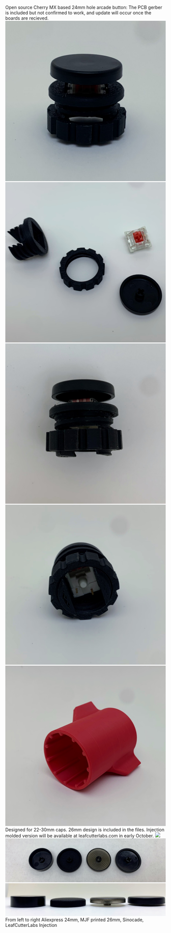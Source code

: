 Open source Cherry MX based 24mm hole arcade button:
The PCB gerber is included but not confirmed to work, and update will occur once the boards are recieved.
![](media/three4.HEIC)
![](media/unassembled.HEIC)
![](media/side.HEIC)
![](media/bottom.HEIC)
![](media/wrench.HEIC)
Designed for 22-30mm caps. 26mm design is included in the files. Injection molded version will be available at leafcutterlabs.com in early October.
![](media/capbottom.HEIC)
![](media/captop.HEIC)
![](media/capside.HEIC)
From left to right Aliexpress 24mm, MJF printed 26mm, Sinocade, LeafCutterLabs Injection 
